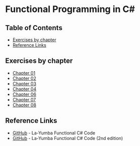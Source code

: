 # Functional Programming in C# #

<!-- START doctoc generated TOC please keep comment here to allow auto update -->
<!-- DON'T EDIT THIS SECTION, INSTEAD RE-RUN doctoc TO UPDATE -->
## Table of Contents ##

- [Exercises by chapter](#exercises-by-chapter)
- [Reference Links](#reference-links)

<!-- END doctoc generated TOC please keep comment here to allow auto update -->

## Exercises by chapter ##

- [Chapter 01](../../functional-programming/csharp/docs/chapter-01.md)
- [Chapter 02](../../functional-programming/csharp/docs/chapter-02.md)
- [Chapter 03](../../functional-programming/csharp/docs/chapter-03.md)
- [Chapter 04](../../functional-programming/csharp/docs/chapter-04.md)
- [Chapter 06](../../functional-programming/csharp/docs/chapter-06.md)
- [Chapter 07](../../functional-programming/csharp/docs/chapter-07.md)
- [Chapter 08](../../functional-programming/csharp/docs/chapter-08.md)

## Reference Links ##

- [GitHub](https://github.com/la-yumba/functional-csharp-code) - La-Yumba Functional C# Code
- [GitHub](https://github.com/la-yumba/functional-csharp-code-2) - La-Yumba Functional C# Code (2nd edition)
